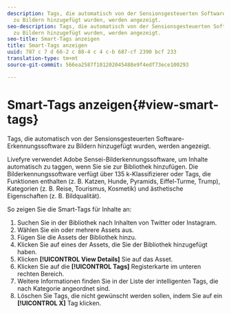 ```yaml
---
description: Tags, die automatisch von der Sensionsgesteuerten Software-Erkennungssoftware
  zu Bildern hinzugefügt wurden, werden angezeigt.
seo-description: Tags, die automatisch von der Sensionsgesteuerten Software-Erkennungssoftware
  zu Bildern hinzugefügt wurden, werden angezeigt.
seo-title: Smart-Tags anzeigen
title: Smart-Tags anzeigen
uuid: 787 c 7 d 66-2 c 88-4 c 4 c-b 687-cf 2390 bcf 233
translation-type: tm+mt
source-git-commit: 566ea2587f101202045488e9f4edf73ece100293

---
```



# Smart-Tags anzeigen{#view-smart-tags}

Tags, die automatisch von der Sensionsgesteuerten Software-Erkennungssoftware zu Bildern hinzugefügt wurden, werden angezeigt.

Livefyre verwendet Adobe Sensei-Bilderkennungssoftware, um Inhalte automatisch zu taggen, wenn Sie sie zur Bibliothek hinzufügen. Die Bilderkennungssoftware verfügt über 135 k-Klassifizierer oder Tags, die Funktionen enthalten (z. B. Katzen, Hunde, Pyramids, Eiffel-Turme, Trump), Kategorien (z. B. Reise, Tourismus, Kosmetik) und ästhetische Eigenschaften (z. B. Bildqualität).

So zeigen Sie die Smart-Tags für Inhalte an:

1. Suchen Sie in der Bibliothek nach Inhalten von Twitter oder Instagram.
1. Wählen Sie ein oder mehrere Assets aus.
1. Fügen Sie die Assets der Bibliothek hinzu.
1. Klicken Sie auf eines der Assets, die Sie der Bibliothek hinzugefügt haben.
1. Klicken **[!UICONTROL View Details]** Sie auf das Asset.
1. Klicken Sie auf die **[!UICONTROL Tags]** Registerkarte im unteren rechten Bereich.
1. Weitere Informationen finden Sie in der Liste der intelligenten Tags, die nach Kategorie angeordnet sind.
1. Löschen Sie Tags, die nicht gewünscht werden sollen, indem Sie auf ein **[!UICONTROL X]** Tag klicken.

